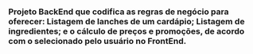 ### Projeto BackEnd que codifica as regras de negócio para oferecer: Listagem de lanches de um cardápio; Listagem de ingredientes; e o cálculo de preços e promoções, de acordo com o selecionado pelo usuário no FrontEnd.   
